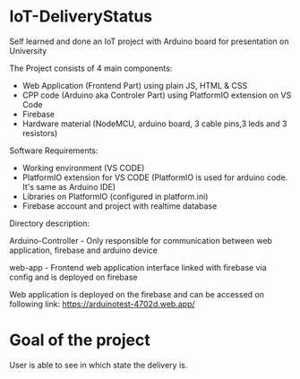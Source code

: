 # IoT-DeliveryStatus

Self learned and done an IoT project with Arduino board for presentation on University 

The Project consists of 4 main components:
- Web Application (Frontend Part) using plain JS, HTML & CSS
- CPP code (Arduino aka Controler Part) using PlatformIO extension on VS Code
- Firebase
- Hardware material (NodeMCU, arduino board, 3 cable pins,3 leds and 3 resistors)

Software Requirements:
- Working environment (VS CODE)
- PlatformIO extension for VS CODE (PlatformIO is used for arduino code. It's same as Arduino IDE)
- Libraries on PlatformIO (configured in platform.ini)
- Firebase account and project with realtime database

Directory description:

Arduino-Controller - Only responsible for communication between web application, firebase and arduino device

web-app  - Frontend web application interface linked with firebase via config and is deployed on firebase

Web application is deployed on the firebase and can be accessed on following link: https://arduinotest-4702d.web.app/

# Goal of the project
User is able to see in which state the delivery is.
